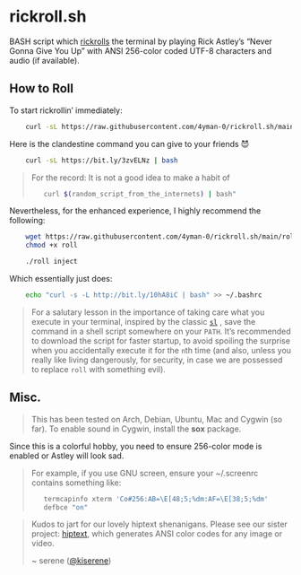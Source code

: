 # rickroll.sh
BASH script which [rickrolls](http://en.wikipedia.org/wiki/Rickrolling) the terminal by
playing Rick Astley’s “Never Gonna Give You Up” with ANSI 256-color coded UTF-8
characters and audio (if available).

## How to Roll
To start rickrollin’ immediately:

```bash
    curl -sL https://raw.githubusercontent.com/4yman-0/rickroll.sh/main/roll | bash
```

Here is the clandestine command you can give to your friends 😈

```bash
    curl -sL https://bit.ly/3zvELNz | bash
```

>For the record: It is not a good idea to make a habit of
>
>```bash
>    curl $(random_script_from_the_internets) | bash"
>```

Nevertheless, for the enhanced experience, I highly recommend the following:

```bash
    wget https://raw.githubusercontent.com/4yman-0/rickroll.sh/main/roll
    chmod +x roll

    ./roll inject
```

Which essentially just does:

```bash
    echo "curl -s -L http://bit.ly/10hA8iC | bash" >> ~/.bashrc
```

>For a salutary lesson in the importance of taking care what you
execute in your terminal, inspired by the classic
<a href="https://github.com/mtoyoda/sl"><code>sl</code></a> , save the
command in a shell script somewhere on your `PATH`. It’s
recommended to download the script for faster startup, to avoid
spoiling the surprise when you accidentally execute it for the `n`th
time (and also, unless you really like living dangerously, for
security, in case we are possessed to replace `roll`
with something evil).

## Misc.
>This has been tested on Arch, Debian, Ubuntu, Mac and Cygwin (so far).
To enable sound in Cygwin, install the **sox** package.

Since this is a colorful hobby, you need to ensure 256-color mode is enabled or
Astley will look sad.

>For example, if you use GNU screen, ensure your ~/.screenrc contains something
>like:
>```bash
>    termcapinfo xterm 'Co#256:AB=\E[48;5;%dm:AF=\E[38;5;%dm'
>    defbce "on"
>```

>Kudos to jart for our lovely hiptext shenanigans.
>Please see our sister project: [hiptext](https://github.com/jart/hiptext), which
>generates ANSI color codes for any image or video.
>
> ~ serene ([@kiserene](http://twitter.com/kiserene))
